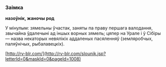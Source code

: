 ### Заімка
**назоўнік, жаночы род**

У мінулым: зямельны ўчастак, заняты па праву першага валодання, звычайна ўдалечыні ад іншых ворных зямель; цяпер на Урале і ў Сібіры — назва некаторых невялікіх аддаленых пасяленняў (земляробчых, паляўнічых, рыбалавецкіх).

<a rel="author">[http://rv-blr.com/](http://rv-blr.com/slounik.jsp?letterId=0&maskId=0&pageId=1008)</a>
